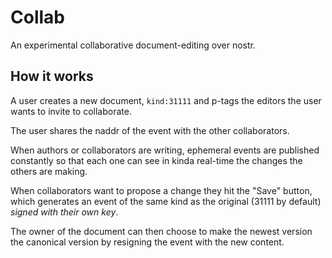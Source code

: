 # Collab

An experimental collaborative document-editing over nostr.

## How it works

A user creates a new document, `kind:31111` and p-tags the editors the user wants to invite to collaborate.

The user shares the naddr of the event with the other collaborators.

When authors or collaborators are writing, ephemeral events are published constantly so that each one can see in kinda real-time the changes the others are making.

When collaborators want to propose a change they hit the "Save" button, which generates an event of the same kind as the original (31111 by default) *signed with their own key*.

The owner of the document can then choose to make the newest version the canonical version by resigning the event with the new content.
